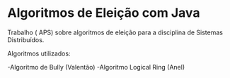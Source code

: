 # Algoritmos de Eleição com Java

Trabalho ( APS)  sobre algoritmos de eleição para a disciplina de Sistemas Distribuídos. 

Algoritmos utilizados:

-Algoritmo de Bully (Valentão)
-Algoritmo Logical Ring (Anel)
